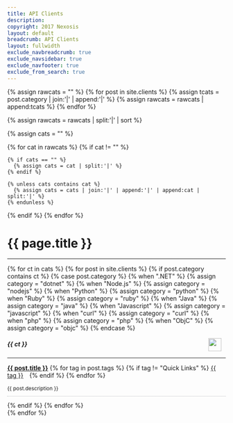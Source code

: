 ```yaml
---
title: API Clients
description: 
copyright: 2017 Nexosis 
layout: default
breadcrumb: API Clients
layout: fullwidth
exclude_navbreadcrumb: true
exclude_navsidebar: true
exclude_navfooter: true
exclude_from_search: true
---
```


<style>
  img.api-client {
    float: right;
    height: 30px;
    margin: -5px 10px 10px;
  }
</style>

{% assign rawcats = "" %}
{% for post in site.clients %}
  {% assign tcats = post.category | join:'|' | append:'|' %}
  {% assign rawcats = rawcats | append:tcats %}
{% endfor %}

{% assign rawcats = rawcats | split:'|' | sort %}

{% assign cats = "" %}

{% for cat in rawcats %}
  {% if cat != "" %}

    {% if cats == "" %}
      {% assign cats = cat | split:'|' %}
    {% endif %}

    {% unless cats contains cat %}
      {% assign cats = cats | join:'|' | append:'|' | append:cat | split:'|' %}
    {% endunless %}
  {% endif %}
{% endfor %}

<div class="row">
  <div class="col-sm-12 col-md-12 col-lg-12 col-xl-12">
    <h1>{{ page.title }}</h1>
    <hr>
  </div>
</div>

<div class="row">
  {% for ct in cats %}
  {% for post in site.clients %}
    {% if post.category contains ct %}
      {% case post.category %}
        {% when ".NET" %}
          {% assign category = "dotnet" %}
        {% when "Node.js" %}
          {% assign category = "nodejs" %}
        {% when "Python" %}
          {% assign category = "python" %}
        {% when "Ruby" %}
          {% assign category = "ruby" %}
        {% when "Java" %}
          {% assign category = "java" %}
        {% when "Javascript" %}
          {% assign category = "javascript" %}
        {% when "curl" %}
          {% assign category = "curl" %}
        {% when "php" %}
          {% assign category = "php" %}
        {% when "ObjC" %}
          {% assign category = "objc" %}
      {% endcase %}
      <div class="col-sm-6 col-md-6 col-lg-6 col-xl-6">
        <div class="panel bg-color-lightGray">
          <div class="panel-body">
            <h5 id="{{ ct | slugify }}">
              {{ ct }}
              <img src="/assets/img/{{ category }}.png" class="api-client">
            </h5>
            <hr>
            <div class="row">
              <div class="col-sm-12 col-md-12 col-lg-12 col-xl-12">
                <p>
                  <strong><a href="{{ site.url }}{{ post.url }}">{{ post.title }}</a></strong> 
                  {% for tag in post.tags %}
                      {% if tag != "Quick Links" %}
                          <a class="label label-info pull-right" style="margin-right: 10px;" href="/tags#{{ tag | slugify }}">{{ tag }}</a>
                      {% endif %}
                  {% endfor %}
                </p>
                <p class="color-mediumGray" style="font-size: 85%; border-bottom: 1px dotted #afb0b4; padding-bottom: 10px;">
                  {{ post.description }}           
                </p>
              </div>
            {% endif %}
          {% endfor %}
        </div>
      </div>
    </div>
  </div>
  {% endfor %}
</div>